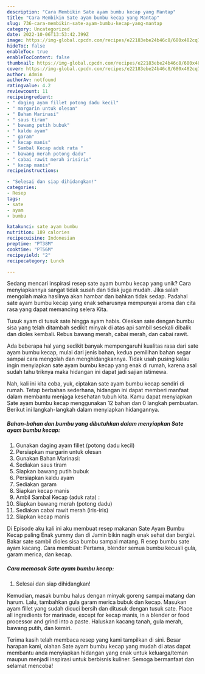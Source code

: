 ```yaml
---
description: "Cara Membikin Sate ayam bumbu kecap yang Mantap"
title: "Cara Membikin Sate ayam bumbu kecap yang Mantap"
slug: 736-cara-membikin-sate-ayam-bumbu-kecap-yang-mantap
category: Uncategorized
date: 2022-10-06T13:53:42.399Z
image: https://img-global.cpcdn.com/recipes/e22183ebe24b46c8/680x482cq70/sate-ayam-bumbu-kecap-foto-resep-utama.jpg
hideToc: false
enableToc: true
enableTocContent: false
thumbnail: https://img-global.cpcdn.com/recipes/e22183ebe24b46c8/680x482cq70/sate-ayam-bumbu-kecap-foto-resep-utama.jpg
cover: https://img-global.cpcdn.com/recipes/e22183ebe24b46c8/680x482cq70/sate-ayam-bumbu-kecap-foto-resep-utama.jpg
author: Admin
authorAv: notfound
ratingvalue: 4.2
reviewcount: 11
recipeingredient:
- " daging ayam fillet potong dadu kecil"
- " margarin untuk olesan"
- " Bahan Marinasi"
- " saus tiram"
- " bawang putih bubuk"
- " kaldu ayam"
- " garam"
- " kecap manis"
- " Sambal Kecap aduk rata "
- " bawang merah potong dadu"
- " cabai rawit merah irisiris"
- " kecap manis"
recipeinstructions:

- "Selesai dan siap dihidangkan!"
categories:
- Resep
tags:
- sate
- ayam
- bumbu

katakunci: sate ayam bumbu 
nutrition: 189 calories
recipecuisine: Indonesian
preptime: "PT38M"
cooktime: "PT56M"
recipeyield: "2"
recipecategory: Lunch

---
```





Sedang mencari inspirasi resep sate ayam bumbu kecap yang unik? Cara menyiapkannya sangat tidak susah dan tidak juga mudah. Jika salah mengolah maka hasilnya akan hambar dan bahkan tidak sedap. Padahal sate ayam bumbu kecap yang enak seharusnya mempunyai aroma dan cita rasa yang dapat memancing selera Kita.





Tusuk ayam di tusuk sate hingga ayam habis. Oleskan sate dengan bumbu sisa yang telah ditambah sedikit minyak di atas api sambil sesekali dibalik dan dioles kembali. Rebus bawang merah, cabai merah, dan cabai rawit.

Ada beberapa hal yang sedikit banyak mempengaruhi kualitas rasa dari sate ayam bumbu kecap, mulai dari jenis bahan, kedua pemilihan bahan segar sampai cara mengolah dan menghidangkannya. Tidak usah pusing kalau ingin menyiapkan sate ayam bumbu kecap yang enak di rumah, karena asal sudah tahu triknya maka hidangan ini dapat jadi sajian istimewa.






Nah, kali ini kita coba, yuk, ciptakan sate ayam bumbu kecap sendiri di rumah. Tetap berbahan sederhana, hidangan ini dapat memberi manfaat dalam membantu menjaga kesehatan tubuh kita. Kamu dapat menyiapkan Sate ayam bumbu kecap menggunakan 12 bahan dan 0 langkah pembuatan. Berikut ini langkah-langkah dalam menyiapkan hidangannya.

<!--inarticleads1-->

##### Bahan-bahan dan bumbu yang dibutuhkan dalam menyiapkan Sate ayam bumbu kecap:

1. Gunakan  daging ayam fillet (potong dadu kecil)
1. Persiapkan  margarin untuk olesan
1. Gunakan  Bahan Marinasi:
1. Sediakan  saus tiram
1. Siapkan  bawang putih bubuk
1. Persiapkan  kaldu ayam
1. Sediakan  garam
1. Siapkan  kecap manis
1. Ambil  Sambal Kecap (aduk rata) :
1. Siapkan  bawang merah (potong dadu)
1. Sediakan  cabai rawit merah (iris-iris)
1. Siapkan  kecap manis


Di Episode aku kali ini aku membuat resep makanan Sate Ayam Bumbu Kecap paling Enak yummy dan di Jamin bikin nagih enak sehat dan bergizi. Bakar sate sambil dioles sisa bumbu sampai matang. R esep bumbu sate ayam kacang. Cara membuat: Pertama, blender semua bumbu kecuali gula, garam merica, dan kecap. 

<!--inarticleads2-->

##### Cara memasak Sate ayam bumbu kecap:


1. Selesai dan siap dihidangkan!

Kemudian, masak bumbu halus dengan minyak goreng sampai matang dan harum. Lalu, tambahkan gula garam merica bubuk dan kecap. Masukan ayam fillet yang sudah dicuci bersih dan ditusuk dengan tusuk sate. Place all ingredients for marinade, except for kecap manis, in a blender or food processor and grind into a paste. Haluskan kacang tanah, gula merah, bawang putih, dan kemiri. 

Terima kasih telah membaca resep yang kami tampilkan di sini. Besar harapan kami, olahan Sate ayam bumbu kecap yang mudah di atas dapat membantu anda menyiapkan hidangan yang enak untuk keluarga/teman maupun menjadi inspirasi untuk berbisnis kuliner. Semoga bermanfaat dan selamat mencoba!
